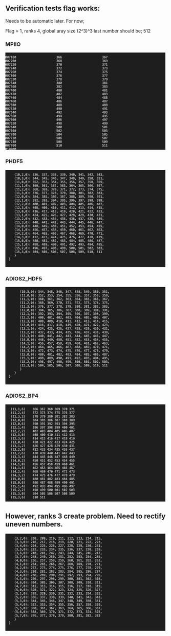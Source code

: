 ## Verification tests flag works: 
Needs to be automatic later. 
For now; 

Flag = 1, ranks 4, global aray size (2^3)^3 last number should be; 512

### MPIIO
<div>
<img src="imgs/odMPIIO.png" width="500"/>
</div>

### PHDF5
<div>
<img src="imgs/h5dump_PHDF5_global.png" width="500"/>
</div>

### ADIOS2_HDF5
<div>
<img src="imgs/h5dump_ADIOS2_HDF5.png" width="500"/>
</div>

### ADIOS2_BP4
<div>
<img src="imgs/h5dump_adios2.png" width="500"/>
</div>

## However, ranks 3 create problem. Need to rectify uneven numbers. 
<div>
<img src="imgs/rank3.png" width="500"/>
</div>

